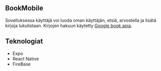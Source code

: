 ## BookMobile
Sovelluksessa käyttäjä voi luoda oman käyttäjän, etsiä, arvostella ja lisätä kirjoja lukulistaan.
Kirjojen hakuun käytetty [Google book apia](https://developers.google.com/books).

## Teknologiat
- Expo
- React Native
- FireBase

